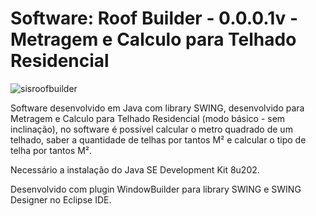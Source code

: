 # Software: Roof Builder - 0.0.0.1v - Metragem e Calculo para Telhado Residencial

![sisroofbuilder](https://repository-images.githubusercontent.com/882546943/ea7f79e0-2e0e-41aa-b0dc-65ab733c49f3)

Software desenvolvido em Java com library SWING, desenvolvido para Metragem e Calculo para Telhado Residencial (modo básico - sem inclinação), no software é possível calcular o metro quadrado de um telhado, saber a quantidade de telhas por tantos M² e calcular o tipo de telha por tantos M².

Necessário a instalação do Java SE Development Kit 8u202.

Desenvolvido com plugin WindowBuilder para library SWING e SWING Designer no Eclipse IDE.
